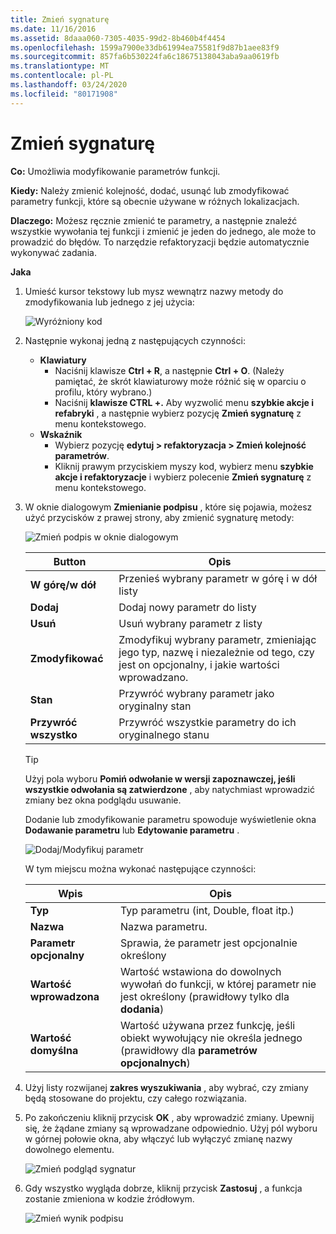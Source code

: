 ```yaml
---
title: Zmień sygnaturę
ms.date: 11/16/2016
ms.assetid: 8daaa060-7305-4035-99d2-8b460b4f4454
ms.openlocfilehash: 1599a7900e33db61994ea75581f9d87b1aee83f9
ms.sourcegitcommit: 857fa6b530224fa6c18675138043aba9aa0619fb
ms.translationtype: MT
ms.contentlocale: pl-PL
ms.lasthandoff: 03/24/2020
ms.locfileid: "80171908"
---
```

# <a name="change-signature"></a>Zmień sygnaturę

**Co:** Umożliwia modyfikowanie parametrów funkcji.

**Kiedy:** Należy zmienić kolejność, dodać, usunąć lub zmodyfikować parametry funkcji, które są obecnie używane w różnych lokalizacjach.

**Dlaczego:** Możesz ręcznie zmienić te parametry, a następnie znaleźć wszystkie wywołania tej funkcji i zmienić je jeden do jednego, ale może to prowadzić do błędów.  To narzędzie refaktoryzacji będzie automatycznie wykonywać zadania.

**Jaka**

1. Umieść kursor tekstowy lub mysz wewnątrz nazwy metody do zmodyfikowania lub jednego z jej użycia:

   ![Wyróżniony kod](images/changesignature_highlight.png)

1. Następnie wykonaj jedną z następujących czynności:
   * **Klawiatury**
     * Naciśnij klawisze **Ctrl + R**, a następnie **Ctrl + O**.  (Należy pamiętać, że skrót klawiaturowy może różnić się w oparciu o profilu, który wybrano.)
     * Naciśnij **klawisze CTRL +.** Aby wyzwolić menu **szybkie akcje i refabryki** , a następnie wybierz pozycję **Zmień sygnaturę** z menu kontekstowego.
   * **Wskaźnik**
     * Wybierz pozycję **edytuj > refaktoryzacja > Zmień kolejność parametrów**.
     * Kliknij prawym przyciskiem myszy kod, wybierz menu **szybkie akcje i refaktoryzacje** i wybierz polecenie **Zmień sygnaturę** z menu kontekstowego.

1. W oknie dialogowym **Zmienianie podpisu** , które się pojawia, możesz użyć przycisków z prawej strony, aby zmienić sygnaturę metody:

   ![Zmień podpis w oknie dialogowym](images/changesignature_dialog.png)

   | Button | Opis
   | ------ | ---
   | **W górę/w dół**    | Przenieś wybrany parametr w górę i w dół listy
   | **Dodaj**        | Dodaj nowy parametr do listy
   | **Usuń**     | Usuń wybrany parametr z listy
   | **Zmodyfikować**     | Zmodyfikuj wybrany parametr, zmieniając jego typ, nazwę i niezależnie od tego, czy jest on opcjonalny, i jakie wartości wprowadzano.
   | **Stan**     | Przywróć wybrany parametr jako oryginalny stan
   | **Przywróć wszystko** | Przywróć wszystkie parametry do ich oryginalnego stanu

   > [!TIP]
   > Użyj pola wyboru **Pomiń odwołanie w wersji zapoznawczej, jeśli wszystkie odwołania są zatwierdzone** , aby natychmiast wprowadzić zmiany bez okna podglądu usuwanie.

   Dodanie lub zmodyfikowanie parametru spowoduje wyświetlenie okna **Dodawanie parametru** lub **Edytowanie parametru** .

   ![Dodaj/Modyfikuj parametr](images/changesignature_addmodify.png)

   W tym miejscu można wykonać następujące czynności:

   | Wpis | Opis
   | ----- | ---
   | **Typ**               | Typ parametru (int, Double, float itp.)
   | **Nazwa**               | Nazwa parametru.
   | **Parametr opcjonalny** | Sprawia, że parametr jest opcjonalnie określony
   | **Wartość wprowadzona**     | Wartość wstawiona do dowolnych wywołań do funkcji, w której parametr nie jest określony (prawidłowy tylko dla **dodania**)
   | **Wartość domyślna**      | Wartość używana przez funkcję, jeśli obiekt wywołujący nie określa jednego (prawidłowy dla **parametrów opcjonalnych**)

1. Użyj listy rozwijanej **zakres wyszukiwania** , aby wybrać, czy zmiany będą stosowane do projektu, czy całego rozwiązania.

1. Po zakończeniu kliknij przycisk **OK** , aby wprowadzić zmiany.  Upewnij się, że żądane zmiany są wprowadzane odpowiednio.  Użyj pól wyboru w górnej połowie okna, aby włączyć lub wyłączyć zmianę nazwy dowolnego elementu.

   ![Zmień podgląd sygnatur](images/changesignature_preview.png)

1. Gdy wszystko wygląda dobrze, kliknij przycisk **Zastosuj** , a funkcja zostanie zmieniona w kodzie źródłowym.

   ![Zmień wynik podpisu](images/changesignature_result.png)
